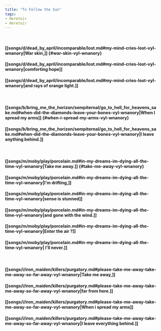 ```yaml
---
title: "To Follow the Sun"
tags:
- Heretoir
- Heretoir
---
```

&nbsp;
#### [[songs/d/dead_by_april/incomparable/lost.md#my-mind-cries-lost-vyl-wnanory|War skin,]] {#war-skin-vyl-wnanory}
#### [[songs/d/dead_by_april/incomparable/lost.md#my-mind-cries-lost-vyl-wnanory|comforting hope]]
#### [[songs/d/dead_by_april/incomparable/lost.md#my-mind-cries-lost-vyl-wnanory|and rays of orange light.]]
&nbsp;
#### [[songs/b/bring_me_the_horizon/sempiternal/go_to_hell_for_heavens_sake.md#when-did-the-diamonds-leave-your-bones-vyl-wnanory|When I spread my arms]] {#when-i-spread-my-arms-vyl-wnanory}
#### [[songs/b/bring_me_the_horizon/sempiternal/go_to_hell_for_heavens_sake.md#when-did-the-diamonds-leave-your-bones-vyl-wnanory|I leave anything behind.]]
&nbsp;
#### [[songs/m/moby/play/porcelain.md#in-my-dreams-im-dying-all-the-time-vyl-wnanory|Take me away.]] {#take-me-away-vyl-wnanory}
#### [[songs/m/moby/play/porcelain.md#in-my-dreams-im-dying-all-the-time-vyl-wnanory|I'm drifting,]]
#### [[songs/m/moby/play/porcelain.md#in-my-dreams-im-dying-all-the-time-vyl-wnanory|sense is stunned]]
#### [[songs/m/moby/play/porcelain.md#in-my-dreams-im-dying-all-the-time-vyl-wnanory|and gone with the wind.]]
#### [[songs/m/moby/play/porcelain.md#in-my-dreams-im-dying-all-the-time-vyl-wnanory|Enter the air ?]]
#### [[songs/m/moby/play/porcelain.md#in-my-dreams-im-dying-all-the-time-vyl-wnanory| I'll never.]]
&nbsp;
#### [[songs/i/iron_maiden/killers/purgatory.md#please-take-me-away-take-me-away-so-far-away-vyl-wnanory|Take me away,]]
#### [[songs/i/iron_maiden/killers/purgatory.md#please-take-me-away-take-me-away-so-far-away-vyl-wnanory|far from here.]]
#### [[songs/i/iron_maiden/killers/purgatory.md#please-take-me-away-take-me-away-so-far-away-vyl-wnanory|When i spread my arms]]
#### [[songs/i/iron_maiden/killers/purgatory.md#please-take-me-away-take-me-away-so-far-away-vyl-wnanory|I leave everything behind.]]
